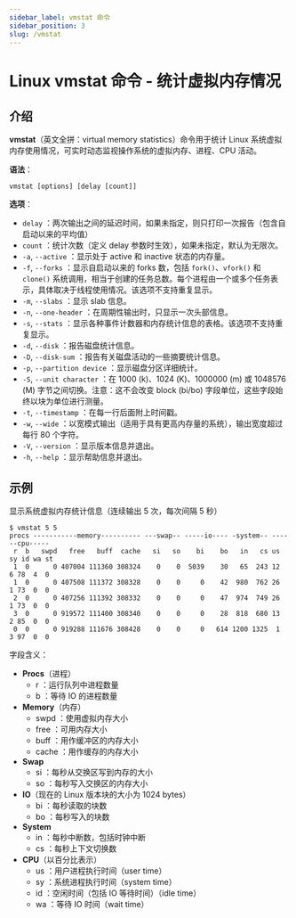 ```yaml
---
sidebar_label: vmstat 命令
sidebar_position: 3
slug: /vmstat
---
```


# Linux vmstat 命令 - 统计虚拟内存情况



## 介绍

**vmstat**（英文全拼：virtual memory statistics）命令用于统计 Linux 系统虚拟内存使用情况，可实时动态监视操作系统的虚拟内存、进程、CPU 活动。

**语法**：

```shell
vmstat [options] [delay [count]]
```

**选项**：

- `delay` ：两次输出之间的延迟时间，如果未指定，则只打印一次报告（包含自启动以来的平均值）
- `count` ：统计次数（定义 delay 参数时生效），如果未指定，默认为无限次。
- `-a`, `--active` ：显示处于 active 和 inactive 状态的内存量。
- `-f`, `--forks` ：显示自启动以来的 forks 数，包括 `fork()`、`vfork()` 和 `clone()` 系统调用，相当于创建的任务总数。每个进程由一个或多个任务表示，具体取决于线程使用情况。该选项不支持重复显示。
- `-m`, `--slabs` ：显示 slab 信息。
- `-n`, `--one-header` ：在周期性输出时，只显示一次头部信息。
- `-s`, `--stats` ：显示各种事件计数器和内存统计信息的表格。该选项不支持重复显示。
- `-d`, `--disk` ：报告磁盘统计信息。
- `-D`, `--disk-sum` ：报告有关磁盘活动的一些摘要统计信息。
- `-p`, `--partition device` ：显示磁盘分区详细统计。
- `-S`, `--unit character` ：在 1000 (k)、1024 (K)、1000000 (m) 或 1048576 (M) 字节之间切换。注意：这不会改变 block (bi/bo) 字段单位，这些字段始终以块为单位进行测量。
- `-t`, `--timestamp` ：在每一行后面附上时间戳。
- `-w`, `--wide` ：以宽模式输出（适用于具有更高内存量的系统），输出宽度超过每行 80 个字符。
- `-V`, `--version` ：显示版本信息并退出。
- `-h`, `--help` ：显示帮助信息并退出。



## 示例

显示系统虚拟内存统计信息（连续输出 5 次，每次间隔 5 秒）

```shell
$ vmstat 5 5
procs -----------memory---------- ---swap-- -----io---- -system-- ------cpu-----
 r  b   swpd   free   buff  cache   si   so    bi    bo   in   cs us sy id wa st
 1  0      0 407004 111360 308324    0    0  5039    30   65  243 12  6 78  4  0
 1  0      0 407508 111372 308328    0    0     0    42  980  762 26  1 73  0  0
 2  0      0 407256 111392 308332    0    0     0    47  974  749 26  1 73  0  0
 3  0      0 919572 111400 308340    0    0     0    28  818  680 13  2 85  0  0
 0  0      0 919288 111676 308428    0    0     0   614 1200 1325  1  3 97  0  0
```

字段含义：

- **Procs**（进程）
  - r ：运行队列中进程数量
  - b ：等待 IO 的进程数量
- **Memory**（内存）
  - swpd ：使用虚拟内存大小
  - free ：可用内存大小
  - buff ：用作缓冲区的内存大小
  - cache ：用作缓存的内存大小
- **Swap**
  - si ：每秒从交换区写到内存的大小
  - so ：每秒写入交换区的内存大小
- **IO**（现在的 Linux 版本块的大小为 1024 bytes）
  - bi ：每秒读取的块数
  - bo ：每秒写入的块数
- **System**
  - in ：每秒中断数，包括时钟中断
  - cs ：每秒上下文切换数
- **CPU**（以百分比表示）
  - us ：用户进程执行时间（user time）
  - sy ：系统进程执行时间（system time）
  - id ：空闲时间（包括 IO 等待时间）（idle time）
  - wa ：等待 IO 时间（wait time）

